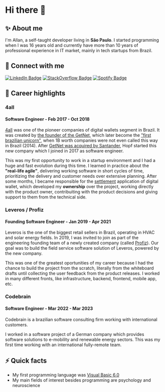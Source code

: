 # Hi there 👋

## ✨  About me
I'm Allan, a self-taught developer living in **São Paulo**. I started programming when I was 16 years old and currently
have more than 10 years of professional experience in IT market, mainly in tech startups from Brazil.


## 🔗 Connect with me
<a href="https://www.linkedin.com/in/allan-p-56020487/"><img src="https://img.shields.io/badge/-LinkedIn-0077B5?style=flat-square&amp;labelColor=0077B5&amp;logo=LinkedIn&amp;link=https://www.linkedin.com/in/allan-p-56020487/" alt="LinkedIn Badge"></a>
<a href="https://stackoverflow.com/users/3741176/allan-pereira"><img src="https://img.shields.io/badge/-StackOverflow-FE7A16?style=flat-square&amp;logoColor=fff&amp;logo=stack-overflow&amp;link=https://stackoverflow.com/users/3741176/allan-pereira" alt="StackOverflow Badge"></a>
<a href="https://open.spotify.com/user/12158334226"><img src="https://img.shields.io/badge/-Spotify-1ED760?style=flat-square&amp;logoColor=fff&logo=Spotify&amp;link=https://open.spotify.com/user/12158334226" alt="Spotify Badge"></a>


## 🌟 Career highlights
### 4all
#### Software Engineer - Feb 2017 - Oct 2018
[4all](https://4all.com/) was one of the pioneer companies of digital wallets segment in Brazil. It was created by [the founder of the GetNet](https://startupguide-ecosystem.webflow.io/rio-grande-do-sul/jose-renato-hopf), 
which later become the ["first brazilian unicorn"](https://amanha.com.br/categoria/empreendedorismo/especial-o-ze-do-banrisul-da-kombi-e-do-unicornio),
when 1B worth companies were not even called this way in Brazil (2014). After [GetNet was acquired by Santander](https://www.reuters.com/article/us-spain-santander-getnet-idUKBREA361KJ20140407), Hopf started this new company which I joined in 2017 as software engineer.

This was my first opportunity to work in a startup environment and I had a huge and fast evolution during this time. I learned in practice about the **"real-life agile"**, delivering working software in short cycles of time, prioritizing the delivery and customer needs over extensive planning. After some months, I became responsible for the [settlement](https://en.wikipedia.org/wiki/Settlement_(finance)) application of digital wallet, which developed my **ownership** over the project, working directly with the product owner, contribuiting with the product decisions and giving support to them from the technical side.

### Leveros / Profiz
#### Founding Software Engineer - Jan 2019 - Apr 2021
Leveros is the one of the biggest retail sellers in Brazil, operating in HVAC and solar energy fields. In 2019, I was invited to join as part of the engineering founding team of a newly created company (called [Profiz](https://www.profiz.com.br/)). Our goal was to build the field service software solution of Leveros, powered by the new company.

This was one of the greatest oportunities of my career because I had the chance to build the project from the scratch, literally from the whiteboard drafts until collecting the user feedback from the product releases. I worked in many different fronts, like infrastructure, backend, frontend, mobile app, etc.

### Codebrain
#### Software Engineer - Mar 2022 - Mar 2023
Codebrain is a brazilian software consulting firm working with international customers. 

I worked in a software project of a German company which provides software solutions to e-mobility and renewable energy sectors. This was my first time working with an international fully-remote team.


## ⚡ Quick facts
- My first programming language was [Visual Basic 6.0](https://en.wikipedia.org/wiki/Visual_Basic_(classic))
- My main fields of interest besides programming are psychology and neuroscience